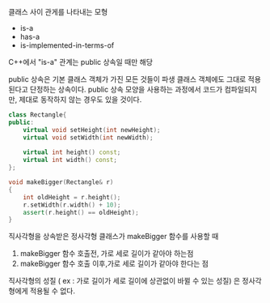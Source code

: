 클래스 사이 관게를 나타내는 모형
* is-a
* has-a 
* is-implemented-in-terms-of

C++에서 "is-a" 관계는 public 상속일 때만 해당


public 상속은 기본 클래스 객체가 가진 모든 것들이 파생 클래스 객체에도 그대로 적용된다고 단정하는 상속이다.
public 상속 모양을 사용하는 과정에서 코드가 컴파일되지만, 제대로 동작하지 않는 경우도 있을 것이다.
<br>

``` cpp
class Rectangle{
public:
    virtual void setHeight(int newHeight);
    virtual void setWidth(int newWidth);
    
    virtual int height() const;
    virtual int width() const;
};

void makeBigger(Rectangle& r)
{
    int oldHeight = r.height();
    r.setWidth(r.width() + 10);
    assert(r.height() == oldHeight);
}
```
직사각형을 상속받은 정사각형 클래스가 makeBigger 함수를 사용할 때
1. makeBigger 함수 호출전, 가로 세로 길이가 같아야 하는점
2. makeBigger 함수 호출 이후,가로 세로 길이가 같아야 한다는 점

직사각형의 성질 ( ex : 가로 길이가 세로 길이에 상관없이 바뀔 수 있는 성질) 은 정사각형에게 적용될 수 없다.
